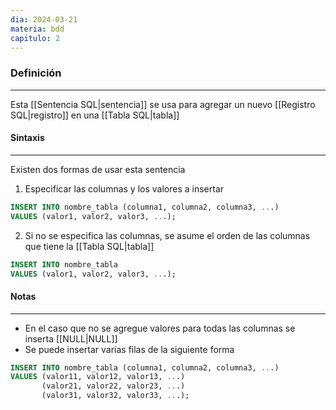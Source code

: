 ```yaml
---
dia: 2024-03-21
materia: bdd
capitulo: 2
---
```

### Definición
---
Esta [[Sentencia SQL|sentencia]] se usa para agregar un nuevo [[Registro SQL|registro]] en una [[Tabla SQL|tabla]]

#### Sintaxis
---
Existen dos formas de usar esta sentencia
1. Especificar las columnas y los valores a insertar

```SQL
INSERT INTO nombre_tabla (columna1, columna2, columna3, ...)
VALUES (valor1, valor2, valor3, ...);
```

2. Si no se especifica las columnas, se asume el orden de las columnas que tiene la [[Tabla SQL|tabla]]

```SQL
INSERT INTO nombre_tabla
VALUES (valor1, valor2, valor3, ...);
```

#### Notas
---
* En el caso que no se agregue valores para todas las columnas se inserta [[NULL|NULL]]
* Se puede insertar varias filas de la siguiente forma 
```SQL
INSERT INTO nombre_tabla (columna1, columna2, columna3, ...)
VALUES (valor11, valor12, valor13, ...)
	   (valor21, valor22, valor23, ...)
	   (valor31, valor32, valor33, ...);
```